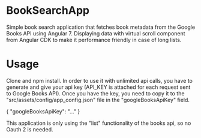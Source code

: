 # BookSearchApp

Simple book search application that fetches book metadata from the Google Books API using Angular 7. Displaying data with virtual scroll component from Angular CDK to make it performance friendly in case of long lists.

# Usage
Clone and npm install.
In order to use it with unlimited api calls, you have to generate and give your api key (API_KEY is attached for each request sent to Google Books API). Once you have the key, you need to copy it to the "src/assets/config/app_config.json" file in the "googleBooksApiKey" field.

{
  "googleBooksApiKey": "..."
}

This application is only using the "list" functionality of the books api, so no Oauth 2 is needed.
